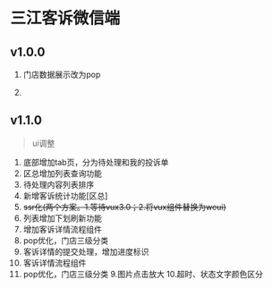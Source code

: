 # 三江客诉微信端
## v1.0.0
1. 门店数据展示改为pop

2. 
## v1.1.0
> ui调整
1. 底部增加tab页，分为待处理和我的投诉单
2. 区总增加列表查询功能
3. 待处理内容列表排序
4. 新增客诉统计功能[区总]
5. ~~ssr化(两个方案。1.等待vux3.0；2.将vux组件替换为weui)~~
6. 列表增加下划刷新功能
7. 增加客诉详情流程组件
8. pop优化，门店三级分类
9. 客诉详情的提交处理，增加进度标识
7. 客诉详情流程组件
8. pop优化，门店三级分类
9.图片点击放大
10.超时、状态文字颜色区分

